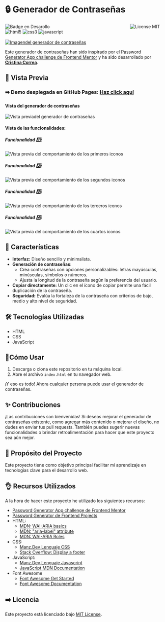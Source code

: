 # 🔒 Generador de Contraseñas
![Badge en Desarollo](https://img.shields.io/badge/STATUS-EN%20DESAROLLO-green)
<img align="right" alt="License MIT" src="https://img.shields.io/badge/LICENSE-MIT-green" /> <br/>
<img alt="html5" src="https://img.shields.io/badge/-HTML5-E34F26?style=flat-square&logo=html5&logoColor=white" />
<img alt="css3" src="https://img.shields.io/badge/-CSS3-1572B6?style=flat-square&logo=css3&logoColor=white" />
<img alt="javascript" src="https://img.shields.io/badge/-JavaScript-F7DF1E?style=flat-square&logo=javascript&logoColor=black" />
<br/><br/>
[![Imagendel generador de contraseñas](https://github.com/CrisCorreaS/password-generator/blob/main/img/visualizaci%C3%B3n/generador-vista.png)](https://criscorreas.github.io/password-generator/)

Este generador de contraseñas han sido inspirado por el [Password Generator App challenge de Frontend Mentor](https://www.frontendmentor.io/challenges/password-generator-app-Mr8CLycqjh) y ha sido desarrollado por **[Cristina Correa](https://www.linkedin.com/in/cristina-correa-segade/)**.

## 👀 Vista Previa

### ➡️ **Demo desplegada en GitHub Pages:** **[Haz click aquí](https://criscorreas.github.io/password-generator/)**

#### Vista del generador de contraseñas
![Vista previadel generador de contraseñas](https://github.com/CrisCorreaS/password-generator/blob/main/img/visualizaci%C3%B3n/iconos-vista.png)

#### Vista de las funcionalidades:
##### Funcionalidad 1️⃣:
![Vista previa del comportamiento de los primeros iconos](https://github.com/CrisCorreaS/password-generator/blob/main/video/feature1.gif)

##### Funcionalidad 2️⃣:
![Vista previa del comportamiento de los segundos iconos](https://github.com/CrisCorreaS/password-generator/blob/main/video/feature2.gif)

##### Funcionalidad 3️⃣:
![Vista previa del comportamiento de los terceros iconos](https://github.com/CrisCorreaS/password-generator/blob/main/video/feature3.gif)

##### Funcionalidad 4️⃣:
![Vista previa del comportamiento de los cuartos iconos](https://github.com/CrisCorreaS/password-generator/blob/main/video/feature4.gif)

## 🌱 Características

- **Interfaz:** Diseño sencillo y minimalista.
- **Generación de contraseñas:**
  - Crea contraseñas con opciones personalizables: letras mayúsculas, minúsculas, símbolos o números.
  - Ajusta la longitud de la contraseña según la preferencia del usuario.
- **Copiar directamente:** Un clic en el ícono de copiar permite una fácil duplicación de la contraseña.
- **Seguridad:** Evalúa la fortaleza de la contraseña con criterios de bajo, medio y alto nivel de seguridad.

## 🛠️ Tecnologías Utilizadas

- HTML
- CSS
- JavaScript

## 📓Cómo Usar

1. Descarga o clona este repositorio en tu máquina local.
2. Abre el archivo `index.html` en tu navegador web.

¡Y eso es todo! Ahora cualquier persona puede usar el generador de contraseñas.

## ✨ Contribuciones

¡Las contribuciones son bienvenidas! Si deseas mejorar el generador de contraseñas existente, como agregar más contenido o mejorar el diseño, no dudes en enviar tus pull requests. También puedes sugerir nuevas funcionalidades o brindar retroalimentación para hacer que este proyecto sea aún mejor.

## 🎯 Propósito del Proyecto

Este proyecto tiene como objetivo principal facilitar mi aprendizaje en tecnologías clave para el desarrollo web. 

## 👌 Recursos Utilizados
A la hora de hacer este proyecto he utilizado los siguientes recursos:
- [Password Generator App challenge de Frontend Mentor](https://www.frontendmentor.io/challenges/password-generator-app-Mr8CLycqjh)
- [Password Generator de Frontend Projects](https://frontendsprojects.com/password-generator/)
- HTML:
  - [MDN: WAI-ARIA basics](https://developer.mozilla.org/en-US/docs/Learn/Accessibility/WAI-ARIA_basics)
  - [MDN: "aria-label" attribute](https://developer.mozilla.org/en-US/docs/Web/Accessibility/ARIA/Attributes/aria-label)
  - [MDN: WAI-ARIA Roles](https://developer.mozilla.org/en-US/docs/Web/Accessibility/ARIA/Roles)
- CSS:
  - [Manz.Dev Lenguaje CSS](https://lenguajecss.com/css/)
  - [Stack Overflow: Display a footer](https://stackoverflow.com/questions/15960290/css-footer-not-displaying-at-the-bottom-of-the-page)
- JavaScript:
  - [Manz.Dev Lenguaje Javascript](https://lenguajejs.com/javascript/)
  - [JavaScript MDN Documentation](https://developer.mozilla.org/en-US/docs/Web/JavaScript)
- Font Awesome
  - [Font Awesome Get Started](https://fontawesome.com/docs/web/setup/get-started)
  - [Font Awesome Documentation](https://fontawesome.com/v5/docs/web/reference-icons/)

## ➡️ Licencia
Este proyecto está licenciado bajo [MIT License](https://opensource.org/license/mit/).
